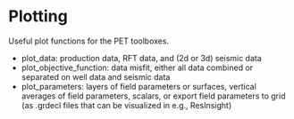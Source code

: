 # Plotting
Useful plot functions for the PET toolboxes. 

- plot_data: production data, RFT data, and (2d or 3d) seismic data
- plot_objective_function: data misfit, either all data combined or separated on well data and seismic data
- plot_parameters: layers of field parameters or surfaces, vertical averages of field parameters, scalars, or export field parameters to grid (as .grdecl files that can be visualized in e.g., ResInsight)
